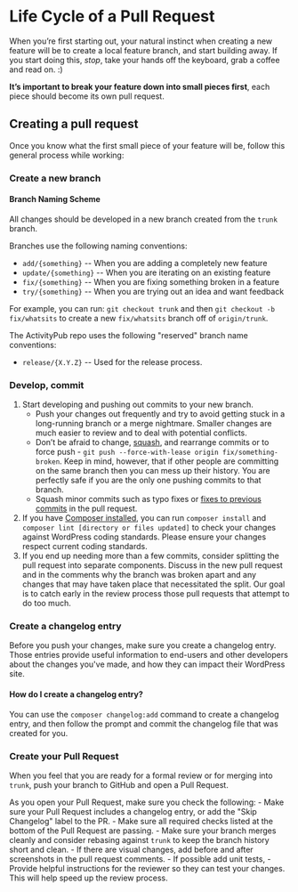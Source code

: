 # Life Cycle of a Pull Request

When you’re first starting out, your natural instinct when creating a new feature will be to create a local feature branch, and start building away. If you start doing this, *stop*, take your hands off the keyboard, grab a coffee and read on. :)

**It’s important to break your feature down into small pieces first**, each piece should become its own pull request.

## Creating a pull request

Once you know what the first small piece of your feature will be, follow this general process while working:

### Create a new branch

#### Branch Naming Scheme

All changes should be developed in a new branch created from the `trunk` branch.

Branches use the following naming conventions:

* `add/{something}` -- When you are adding a completely new feature
* `update/{something}` -- When you are iterating on an existing feature
* `fix/{something}` -- When you are fixing something broken in a feature
* `try/{something}` -- When you are trying out an idea and want feedback

For example, you can run: `git checkout trunk` and then `git checkout -b fix/whatsits` to create a new `fix/whatsits` branch off of `origin/trunk`.

The ActivityPub repo uses the following "reserved" branch name conventions:

* `release/{X.Y.Z}` -- Used for the release process.

### Develop, commit

1. Start developing and pushing out commits to your new branch.
    - Push your changes out frequently and try to avoid getting stuck in a long-running branch or a merge nightmare. Smaller changes are much easier to review and to deal with potential conflicts.
    - Don’t be afraid to change, [squash](http://gitready.com/advanced/2009/02/10/squashing-commits-with-rebase.html), and rearrange commits or to force push - `git push --force-with-lease origin fix/something-broken`. Keep in mind, however, that if other people are committing on the same branch then you can mess up their history. You are perfectly safe if you are the only one pushing commits to that branch.
    - Squash minor commits such as typo fixes or [fixes to previous commits](http://fle.github.io/git-tip-keep-your-branch-clean-with-fixup-and-autosquash.html) in the pull request.
1. If you have [Composer installed](https://getcomposer.org/), you can run `composer install` and `composer lint [directory or files updated]` to check your changes against WordPress coding standards. Please ensure your changes respect current coding standards.
1. If you end up needing more than a few commits, consider splitting the pull request into separate components. Discuss in the new pull request and in the comments why the branch was broken apart and any changes that may have taken place that necessitated the split. Our goal is to catch early in the review process those pull requests that attempt to do too much.

### Create a changelog entry

Before you push your changes, make sure you create a changelog entry. Those entries provide useful information to end-users and other developers about the changes you've made, and how they can impact their WordPress site.

#### How do I create a changelog entry?

You can use the `composer changelog:add` command to create a changelog entry, and then follow the prompt and commit the changelog file that was created for you.

### Create your Pull Request

When you feel that you are ready for a formal review or for merging into `trunk`, push your branch to GitHub and open a Pull Request.

As you open your Pull Request, make sure you check the following:
    - Make sure your Pull Request includes a changelog entry, or add the "Skip Changelog" label to the PR.
    - Make sure all required checks listed at the bottom of the Pull Request are passing.
    - Make sure your branch merges cleanly and consider rebasing against `trunk` to keep the branch history short and clean.
    - If there are visual changes, add before and after screenshots in the pull request comments.
    - If possible add unit tests,
    - Provide helpful instructions for the reviewer so they can test your changes. This will help speed up the review process.

